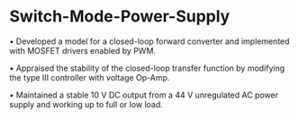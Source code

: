 # Switch-Mode-Power-Supply

• Developed a model for a closed-loop forward converter and implemented with MOSFET drivers enabled by PWM.

• Appraised the stability of the closed-loop transfer function by modifying the type III controller with voltage Op-Amp.

• Maintained a stable 10 V DC output from a 44 V unregulated AC power supply and working up to full or low load.
